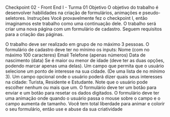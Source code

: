 Checkpoint 02 - Front End I - Turma 01
Objetivo
        O objetivo do trabalho é desenvolver habilidades na criação de formulários, animações e pseudo-seletores.
Instruções
Você provavelmente fez o checkpoint I, então imaginamos este trabalho como uma continuação dele. O trabalho será criar uma nova página com um formulário de cadastro. Seguem requisitos para a criação das páginas.


O trabalho deve ser realizado em grupo de no máximo 3 pessoas.
O formulário de cadastro deve ter no mínimo os inputs:
Nome (com no máximo 100 caracteres)
Email 
Telefone (apenas números)
Data de nascimento (data)
Se é maior ou menor de idade (deve ter as duas opções, podendo marcar apenas uma delas).
Um campo que permita que o usuário selecione um ponto de interesse na sua cidade. (De uma lista de no mínimo 3).
Um campo opcional onde o usuário poderá dizer quais seus interesses na cidade: Turista, Residente e Estudante. Note que o usuário pode escolher nenhum ou mais que um.
O formulário deve ter um botão para enviar e um botão para resetar os dados digitados.
O formulário deve ter uma animação onde quando o usuário passa o mouse sobre o campo e o campo aumenta de tamanho. 
Você tem total liberdade para animar e colorir o seu formulário, então use e abuse da sua criatividade
